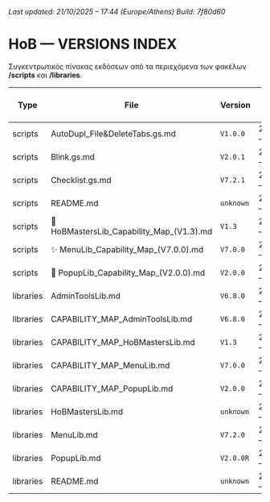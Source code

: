 *Last updated: 21/10/2025 – 17:44 (Europe/Athens)*
*Build: 7f80d60*

# HoB — VERSIONS INDEX

Συγκεντρωτικός πίνακας εκδόσεων από τα περιεχόμενα των φακέλων **/scripts** και **/libraries**.

| Type | File | Version | Last change (Athens) | Build | Path |
|---|---|---|---|---|---|
| scripts | AutoDupl_File&DeleteTabs.gs.md | `V1.0.0` | 21/10/2025 – 17:44 | `7f80d60` | [scripts/AutoDupl_File&DeleteTabs.gs.md](https://raw.githubusercontent.com/2mrowman/hob-kb-archives-72A1/main/scripts/AutoDupl_File%26DeleteTabs.gs.md) |
| scripts | Blink.gs.md | `V2.0.1` | 21/10/2025 – 17:39 | `badff61` | [scripts/Blink.gs.md](https://raw.githubusercontent.com/2mrowman/hob-kb-archives-72A1/main/scripts/Blink.gs.md) |
| scripts | Checklist.gs.md | `V7.2.1` | 21/10/2025 – 17:39 | `badff61` | [scripts/Checklist.gs.md](https://raw.githubusercontent.com/2mrowman/hob-kb-archives-72A1/main/scripts/Checklist.gs.md) |
| scripts | README.md | `unknown` | 21/10/2025 – 17:39 | `badff61` | [scripts/README.md](https://raw.githubusercontent.com/2mrowman/hob-kb-archives-72A1/main/scripts/README.md) |
| scripts | 🧩 HoBMastersLib_Capability_Map_(V1.3).md | `V1.3` | 21/10/2025 – 17:39 | `badff61` | [scripts/🧩 HoBMastersLib_Capability_Map_(V1.3).md](https://raw.githubusercontent.com/2mrowman/hob-kb-archives-72A1/main/scripts/%F0%9F%A7%A9%20HoBMastersLib_Capability_Map_(V1.3).md) |
| scripts | ✨ MenuLib_Capability_Map_(V7.0.0).md | `V7.0.0` | 21/10/2025 – 17:39 | `badff61` | [scripts/✨ MenuLib_Capability_Map_(V7.0.0).md](https://raw.githubusercontent.com/2mrowman/hob-kb-archives-72A1/main/scripts/%E2%9C%A8%20MenuLib_Capability_Map_(V7.0.0).md) |
| scripts | 🎨 PopupLib_Capability_Map_(V2.0.0).md | `V2.0.0` | 21/10/2025 – 17:39 | `badff61` | [scripts/🎨 PopupLib_Capability_Map_(V2.0.0).md](https://raw.githubusercontent.com/2mrowman/hob-kb-archives-72A1/main/scripts/%F0%9F%8E%A8%20PopupLib_Capability_Map_(V2.0.0).md) |
| libraries | AdminToolsLib.md | `V6.8.0` | 21/10/2025 – 17:39 | `badff61` | [libraries/AdminToolsLib.md](https://raw.githubusercontent.com/2mrowman/hob-kb-archives-72A1/main/libraries/AdminToolsLib.md) |
| libraries | CAPABILITY_MAP_AdminToolsLib.md | `V6.8.0` | 21/10/2025 – 17:39 | `badff61` | [libraries/CAPABILITY_MAP_AdminToolsLib.md](https://raw.githubusercontent.com/2mrowman/hob-kb-archives-72A1/main/libraries/CAPABILITY_MAP_AdminToolsLib.md) |
| libraries | CAPABILITY_MAP_HoBMastersLib.md | `V1.3` | 21/10/2025 – 17:39 | `badff61` | [libraries/CAPABILITY_MAP_HoBMastersLib.md](https://raw.githubusercontent.com/2mrowman/hob-kb-archives-72A1/main/libraries/CAPABILITY_MAP_HoBMastersLib.md) |
| libraries | CAPABILITY_MAP_MenuLib.md | `V7.0.0` | 21/10/2025 – 17:39 | `badff61` | [libraries/CAPABILITY_MAP_MenuLib.md](https://raw.githubusercontent.com/2mrowman/hob-kb-archives-72A1/main/libraries/CAPABILITY_MAP_MenuLib.md) |
| libraries | CAPABILITY_MAP_PopupLib.md | `V2.0.0` | 21/10/2025 – 17:39 | `badff61` | [libraries/CAPABILITY_MAP_PopupLib.md](https://raw.githubusercontent.com/2mrowman/hob-kb-archives-72A1/main/libraries/CAPABILITY_MAP_PopupLib.md) |
| libraries | HoBMastersLib.md | `unknown` | 21/10/2025 – 17:39 | `badff61` | [libraries/HoBMastersLib.md](https://raw.githubusercontent.com/2mrowman/hob-kb-archives-72A1/main/libraries/HoBMastersLib.md) |
| libraries | MenuLib.md | `V7.2.0` | 21/10/2025 – 17:39 | `badff61` | [libraries/MenuLib.md](https://raw.githubusercontent.com/2mrowman/hob-kb-archives-72A1/main/libraries/MenuLib.md) |
| libraries | PopupLib.md | `V2.0.0R` | 21/10/2025 – 17:39 | `badff61` | [libraries/PopupLib.md](https://raw.githubusercontent.com/2mrowman/hob-kb-archives-72A1/main/libraries/PopupLib.md) |
| libraries | README.md | `unknown` | 21/10/2025 – 17:39 | `badff61` | [libraries/README.md](https://raw.githubusercontent.com/2mrowman/hob-kb-archives-72A1/main/libraries/README.md) |

